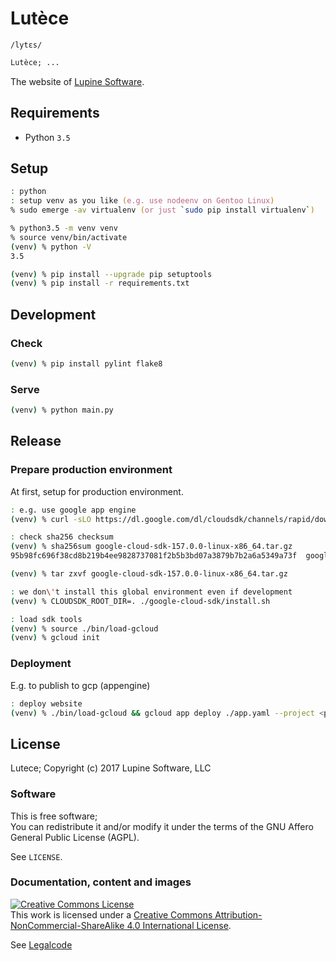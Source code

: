 # Lutèce

`/lytɛs/`


```txt
Lutèce; ...
```

The website of [Lupine Software](https://lupine-software.com).


## Requirements

* Python `3.5`


## Setup

```zsh
: python
: setup venv as you like (e.g. use nodeenv on Gentoo Linux)
% sudo emerge -av virtualenv (or just `sudo pip install virtualenv`)

% python3.5 -m venv venv
% source venv/bin/activate
(venv) % python -V
3.5

(venv) % pip install --upgrade pip setuptools
(venv) % pip install -r requirements.txt
```


## Development

### Check

```zsh
(venv) % pip install pylint flake8
```

### Serve

```zsh
(venv) % python main.py
```


## Release

### Prepare production environment

At first, setup for production environment.

```zsh
: e.g. use google app engine
(venv) % curl -sLO https://dl.google.com/dl/cloudsdk/channels/rapid/downloads/google-cloud-sdk-157.0.0-linux-x86_64.tar.gz

: check sha256 checksum
(venv) % sha256sum google-cloud-sdk-157.0.0-linux-x86_64.tar.gz
95b98fc696f38cd8b219b4ee9828737081f2b5b3bd07a3879b7b2a6a5349a73f  google-cloud-sdk-157.0.0-linux-x86_64.tar.gz

(venv) % tar zxvf google-cloud-sdk-157.0.0-linux-x86_64.tar.gz

: we don\'t install this global environment even if development
(venv) % CLOUDSDK_ROOT_DIR=. ./google-cloud-sdk/install.sh

: load sdk tools
(venv) % source ./bin/load-gcloud
(venv) % gcloud init
```

### Deployment

E.g. to publish to gcp (appengine)

```zsh
: deploy website
(venv) % ./bin/load-gcloud && gcloud app deploy ./app.yaml --project <project-id> --verbosity=info
```


## License

Lutece; Copyright (c) 2017 Lupine Software, LLC

### Software

This is free software;  
You can redistribute it and/or modify it under the terms of
the GNU Affero General Public License (AGPL).

See `LICENSE`.

### Documentation, content and images

[![Creative Commons License](
https://i.creativecommons.org/l/by-nc-sa/4.0/88x31.png)](
http://creativecommons.org/licenses/by-nc-sa/4.0/)  
This work is licensed under a [
Creative Commons Attribution-NonCommercial-ShareAlike 4.0 International
License](https://creativecommons.org/licenses/by-nc-sa/4.0/).

See [Legalcode](https://creativecommons.org/licenses/by-nc-sa/4.0/legalcode)

